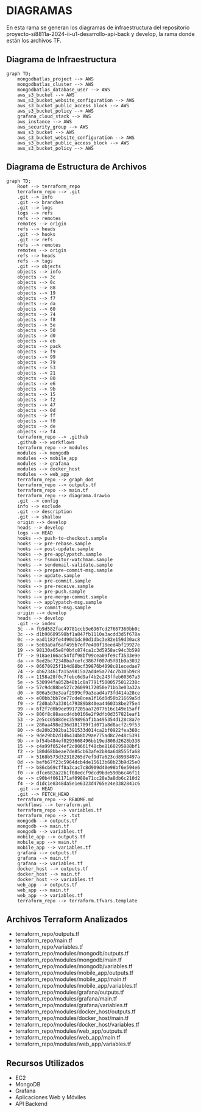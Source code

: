 # DIAGRAMAS 

En esta rama se generan los diagramas de infraestructura del repositorio proyecto-si8811a-2024-ii-u1-desarrollo-api-back y develop, la rama donde están los archivos TF.

## Diagrama de Infraestructura
```mermaid
graph TD;
    mongodbatlas_project --> AWS
    mongodbatlas_cluster --> AWS
    mongodbatlas_database_user --> AWS
    aws_s3_bucket --> AWS
    aws_s3_bucket_website_configuration --> AWS
    aws_s3_bucket_public_access_block --> AWS
    aws_s3_bucket_policy --> AWS
    grafana_cloud_stack --> AWS
    aws_instance --> AWS
    aws_security_group --> AWS
    aws_s3_bucket --> AWS
    aws_s3_bucket_website_configuration --> AWS
    aws_s3_bucket_public_access_block --> AWS
    aws_s3_bucket_policy --> AWS
```

## Diagrama de Estructura de Archivos
```mermaid
graph TD;
    Root --> terraform_repo
    terraform_repo --> .git
    .git --> info
    .git --> branches
    .git --> logs
    logs --> refs
    refs --> remotes
    remotes --> origin
    refs --> heads
    .git --> hooks
    .git --> refs
    refs --> remotes
    remotes --> origin
    refs --> heads
    refs --> tags
    .git --> objects
    objects --> info
    objects --> 3c
    objects --> 0c
    objects --> 88
    objects --> 19
    objects --> f7
    objects --> da
    objects --> 60
    objects --> 74
    objects --> f8
    objects --> 5e
    objects --> 50
    objects --> d0
    objects --> eb
    objects --> pack
    objects --> f9
    objects --> 99
    objects --> 79
    objects --> 53
    objects --> 21
    objects --> 80
    objects --> e6
    objects --> 9b
    objects --> 15
    objects --> f2
    objects --> 47
    objects --> 0d
    objects --> ff
    objects --> f0
    objects --> de
    objects --> f4
    terraform_repo --> .github
    .github --> workflows
    terraform_repo --> modules
    modules --> mongodb
    modules --> mobile_app
    modules --> grafana
    modules --> docker_host
    modules --> web_app
    terraform_repo --> graph_dot
    terraform_repo --> outputs.tf
    terraform_repo --> main.tf
    terraform_repo --> diagrama.drawio
    .git --> config
    info --> exclude
    .git --> description
    .git --> shallow
    origin --> develop
    heads --> develop
    logs --> HEAD
    hooks --> push-to-checkout.sample
    hooks --> pre-rebase.sample
    hooks --> post-update.sample
    hooks --> pre-applypatch.sample
    hooks --> fsmonitor-watchman.sample
    hooks --> sendemail-validate.sample
    hooks --> prepare-commit-msg.sample
    hooks --> update.sample
    hooks --> pre-commit.sample
    hooks --> pre-receive.sample
    hooks --> pre-push.sample
    hooks --> pre-merge-commit.sample
    hooks --> applypatch-msg.sample
    hooks --> commit-msg.sample
    origin --> develop
    heads --> develop
    .git --> index
    3c --> fb9d582fac49781ccb3e6967cd27667360bb0c
    3c --> d1b90689598bf1a847fb1110a3acdd3d5f678a
    0c --> ead1182fe4490d1dc80d1dbc3e82e159d30ac8
    88 --> 5e03a0af6af495b7ef7e480f18eed4bf19927e
    19 --> 98130a65e8f0bfc874ca1c3d5958ac94c3b598
    f7 --> 918ae166ac54fdf98bf99cea09fe9cf3533e9e
    da --> 8ed2bc72340ba7cefc3867f007d5f81b9a3032
    60 --> 06670925f1b4d88bcf39876b4098c81ecedae7
    74 --> 4b623461fa15a9815a2ad4e5a774c7b305b9c8
    f8 --> 1158a28f0c7febc6d9af4b2c243ffeb60367a3
    5e --> 530994fa852b48b1c0a7791f5000575012238c
    50 --> 57c9dd88be527c26099172050e71bb3e03a32a
    d0 --> 806a5d3e3aaf2999cf9a3ead4a73fd414a28ce
    eb --> e00bb3bb7de77cde8cea1f16d0d50b21669a5d
    f9 --> f2d0ab7a3301479389b840ea44603b8be275e4
    99 --> 6f2f7d0b9ee9917205aa72077616c149e15aff
    79 --> 806f8c88aacd4db0166e2f9dfb0d357821eaf1
    53 --> 2e5cc0588dec359896af1ba495354d128c8a7e
    21 --> 280aa498e236d181789f1d071a8d8acf2c9f53
    80 --> de20b2302ba1391533d014ca2bf0922fea360c
    e6 --> 9de29bb2d1d6434b8b29ae775ad8c2e48c5391
    9b --> bf54b484ef0293668496bb19ed808d2628b338
    15 --> c4a99f0524ef2c00661f48cbe8160295888bf1
    f2 --> 180d68bbeae7de85cb63afe2b84a648555fa68
    47 --> 5168b573d32318265d7ef9d7a623cd8938497a
    0d --> befb67f23c5964dcb4de15613b68b23b9d25e0
    ff --> b86cb69cff8a3cac7c8d909d40e98bf6e594e6
    f0 --> dfce682a22b1f08edcf9dcd9bde590b6c46f11
    de --> c90b4f061171af0988e71cc28e3a8db6c210d2
    f4 --> d1dc1e8348da5e1e6323d4765e24e3382841c6
    .git --> HEAD
    .git --> FETCH_HEAD
    terraform_repo --> README.md
    workflows --> terraform.yml
    terraform_repo --> variables.tf
    terraform_repo --> .txt
    mongodb --> outputs.tf
    mongodb --> main.tf
    mongodb --> variables.tf
    mobile_app --> outputs.tf
    mobile_app --> main.tf
    mobile_app --> variables.tf
    grafana --> outputs.tf
    grafana --> main.tf
    grafana --> variables.tf
    docker_host --> outputs.tf
    docker_host --> main.tf
    docker_host --> variables.tf
    web_app --> outputs.tf
    web_app --> main.tf
    web_app --> variables.tf
    terraform_repo --> terraform.tfvars.template
```

## Archivos Terraform Analizados

- terraform_repo/outputs.tf
- terraform_repo/main.tf
- terraform_repo/variables.tf
- terraform_repo/modules/mongodb/outputs.tf
- terraform_repo/modules/mongodb/main.tf
- terraform_repo/modules/mongodb/variables.tf
- terraform_repo/modules/mobile_app/outputs.tf
- terraform_repo/modules/mobile_app/main.tf
- terraform_repo/modules/mobile_app/variables.tf
- terraform_repo/modules/grafana/outputs.tf
- terraform_repo/modules/grafana/main.tf
- terraform_repo/modules/grafana/variables.tf
- terraform_repo/modules/docker_host/outputs.tf
- terraform_repo/modules/docker_host/main.tf
- terraform_repo/modules/docker_host/variables.tf
- terraform_repo/modules/web_app/outputs.tf
- terraform_repo/modules/web_app/main.tf
- terraform_repo/modules/web_app/variables.tf

## Recursos Utilizados
- EC2
- MongoDB
- Grafana
- Aplicaciones Web y Móviles
- API Backend
